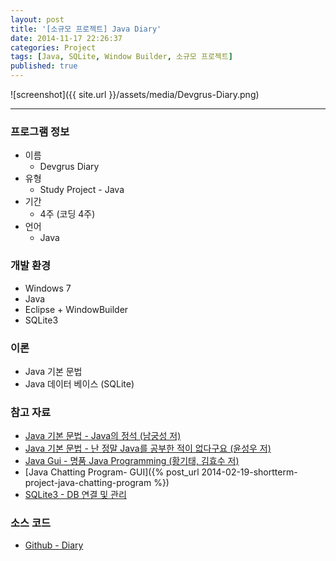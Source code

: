 ```yaml
---
layout: post
title: '[소규모 프로젝트] Java Diary'
date: 2014-11-17 22:26:37
categories: Project
tags: [Java, SQLite, Window Builder, 소규모 프로젝트]
published: true
---
```


![screenshot]({{ site.url }}/assets/media/Devgrus-Diary.png)

* * *

### 프로그램 정보

* 이름
	* Devgrus Diary
* 유형
	* Study Project - Java
* 기간
	* 4주 (코딩 4주)
* 언어
	* Java

### 개발 환경

* Windows 7
* Java
* Eclipse + WindowBuilder
* SQLite3

### 이론

* Java 기본 문법
* Java 데이터 베이스 (SQLite)

### 참고 자료

* [Java 기본 문법 - Java의 정석 (남궁성 저)](http://book.naver.com/bookdb/book_detail.nhn?bid=6232200)
* [Java 기본 문법 - 난 정말 Java를 공부한 적이 없다구요 (윤성우 저)](http://book.naver.com/bookdb/book_detail.nhn?bid=6056781)
* [Java Gui - 명품 Java Programming (황기태, 김효수 저)](http://book.naver.com/bookdb/book_detail.nhn?bid=7145227)
* [Java Chatting Program- GUI]({% post_url 2014-02-19-shortterm-project-java-chatting-program %})
* [SQLite3 - DB 연결 및 관리](https://bitbucket.org/xerial/sqlite-jdbc)

### 소스 코드

* [Github - Diary](https://github.com/egaoneko/Diary)





